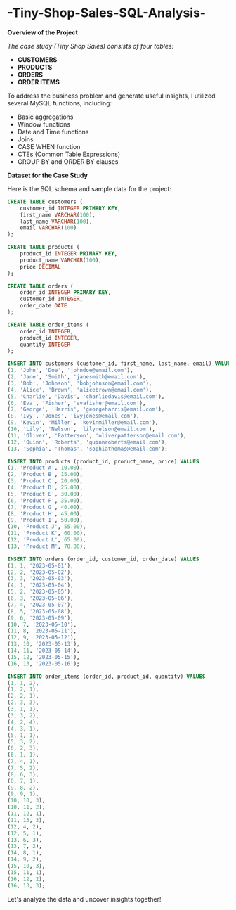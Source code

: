 # -Tiny-Shop-Sales-SQL-Analysis-
**Overview of the Project**

*The case study (Tiny Shop Sales) consists of four tables:*

- **CUSTOMERS**
- **PRODUCTS**
- **ORDERS**
- **ORDER ITEMS**

To address the business problem and generate useful insights, I utilized several MySQL functions, including:

- Basic aggregations
- Window functions
- Date and Time functions
- Joins
- CASE WHEN function
- CTEs (Common Table Expressions)
- GROUP BY and ORDER BY clauses

**Dataset for the Case Study**

Here is the SQL schema and sample data for the project:

```sql
CREATE TABLE customers (
    customer_id INTEGER PRIMARY KEY,
    first_name VARCHAR(100),
    last_name VARCHAR(100),
    email VARCHAR(100)
);

CREATE TABLE products (
    product_id INTEGER PRIMARY KEY,
    product_name VARCHAR(100),
    price DECIMAL
);

CREATE TABLE orders (
    order_id INTEGER PRIMARY KEY,
    customer_id INTEGER,
    order_date DATE
);

CREATE TABLE order_items (
    order_id INTEGER,
    product_id INTEGER,
    quantity INTEGER
);

INSERT INTO customers (customer_id, first_name, last_name, email) VALUES
(1, 'John', 'Doe', 'johndoe@email.com'),
(2, 'Jane', 'Smith', 'janesmith@email.com'),
(3, 'Bob', 'Johnson', 'bobjohnson@email.com'),
(4, 'Alice', 'Brown', 'alicebrown@email.com'),
(5, 'Charlie', 'Davis', 'charliedavis@email.com'),
(6, 'Eva', 'Fisher', 'evafisher@email.com'),
(7, 'George', 'Harris', 'georgeharris@email.com'),
(8, 'Ivy', 'Jones', 'ivyjones@email.com'),
(9, 'Kevin', 'Miller', 'kevinmiller@email.com'),
(10, 'Lily', 'Nelson', 'lilynelson@email.com'),
(11, 'Oliver', 'Patterson', 'oliverpatterson@email.com'),
(12, 'Quinn', 'Roberts', 'quinnroberts@email.com'),
(13, 'Sophia', 'Thomas', 'sophiathomas@email.com');

INSERT INTO products (product_id, product_name, price) VALUES
(1, 'Product A', 10.00),
(2, 'Product B', 15.00),
(3, 'Product C', 20.00),
(4, 'Product D', 25.00),
(5, 'Product E', 30.00),
(6, 'Product F', 35.00),
(7, 'Product G', 40.00),
(8, 'Product H', 45.00),
(9, 'Product I', 50.00),
(10, 'Product J', 55.00),
(11, 'Product K', 60.00),
(12, 'Product L', 65.00),
(13, 'Product M', 70.00);

INSERT INTO orders (order_id, customer_id, order_date) VALUES
(1, 1, '2023-05-01'),
(2, 2, '2023-05-02'),
(3, 3, '2023-05-03'),
(4, 1, '2023-05-04'),
(5, 2, '2023-05-05'),
(6, 3, '2023-05-06'),
(7, 4, '2023-05-07'),
(8, 5, '2023-05-08'),
(9, 6, '2023-05-09'),
(10, 7, '2023-05-10'),
(11, 8, '2023-05-11'),
(12, 9, '2023-05-12'),
(13, 10, '2023-05-13'),
(14, 11, '2023-05-14'),
(15, 12, '2023-05-15'),
(16, 13, '2023-05-16');

INSERT INTO order_items (order_id, product_id, quantity) VALUES
(1, 1, 2),
(1, 2, 1),
(2, 2, 1),
(2, 3, 3),
(3, 1, 1),
(3, 3, 2),
(4, 2, 4),
(4, 3, 1),
(5, 1, 1),
(5, 3, 2),
(6, 2, 3),
(6, 1, 1),
(7, 4, 1),
(7, 5, 2),
(8, 6, 3),
(8, 7, 1),
(9, 8, 2),
(9, 9, 1),
(10, 10, 3),
(10, 11, 2),
(11, 12, 1),
(11, 13, 3),
(12, 4, 2),
(12, 5, 1),
(13, 6, 3),
(13, 7, 2),
(14, 8, 1),
(14, 9, 2),
(15, 10, 3),
(15, 11, 1),
(16, 12, 2),
(16, 13, 3);
```

Let's analyze the data and uncover insights together!
